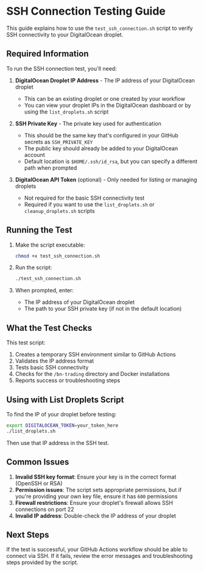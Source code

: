 # SSH Connection Testing Guide

This guide explains how to use the `test_ssh_connection.sh` script to verify SSH connectivity to your DigitalOcean droplet.

## Required Information

To run the SSH connection test, you'll need:

1. **DigitalOcean Droplet IP Address** - The IP address of your DigitalOcean droplet
   - This can be an existing droplet or one created by your workflow
   - You can view your droplet IPs in the DigitalOcean dashboard or by using the `list_droplets.sh` script

2. **SSH Private Key** - The private key used for authentication
   - This should be the same key that's configured in your GitHub secrets as `SSH_PRIVATE_KEY`
   - The public key should already be added to your DigitalOcean account
   - Default location is `$HOME/.ssh/id_rsa`, but you can specify a different path when prompted

3. **DigitalOcean API Token** (optional) - Only needed for listing or managing droplets
   - Not required for the basic SSH connectivity test
   - Required if you want to use the `list_droplets.sh` or `cleanup_droplets.sh` scripts

## Running the Test

1. Make the script executable:
   ```bash
   chmod +x test_ssh_connection.sh
   ```

2. Run the script:
   ```bash
   ./test_ssh_connection.sh
   ```

3. When prompted, enter:
   - The IP address of your DigitalOcean droplet
   - The path to your SSH private key (if not in the default location)

## What the Test Checks

This test script:

1. Creates a temporary SSH environment similar to GitHub Actions
2. Validates the IP address format
3. Tests basic SSH connectivity
4. Checks for the `/bn-trading` directory and Docker installations
5. Reports success or troubleshooting steps

## Using with List Droplets Script

To find the IP of your droplet before testing:

```bash
export DIGITALOCEAN_TOKEN=your_token_here
./list_droplets.sh
```

Then use that IP address in the SSH test.

## Common Issues

1. **Invalid SSH key format**: Ensure your key is in the correct format (OpenSSH or RSA)
2. **Permission issues**: The script sets appropriate permissions, but if you're providing your own key file, ensure it has `600` permissions
3. **Firewall restrictions**: Ensure your droplet's firewall allows SSH connections on port 22
4. **Invalid IP address**: Double-check the IP address of your droplet

## Next Steps

If the test is successful, your GitHub Actions workflow should be able to connect via SSH. If it fails, review the error messages and troubleshooting steps provided by the script.
